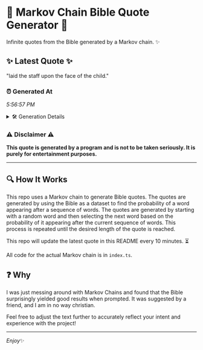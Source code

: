 # 📖 Markov Chain Bible Quote Generator 📖

Infinite quotes from the Bible generated by a Markov chain. ✨

## ✨ Latest Quote ✨
"laid the staff upon the face of the child."

### ⏰ Generated At
*5:56:57 PM*

<details>
    <summary>🛠️ Generation Details</summary>
    <p>
        <strong>🌱 Seed:</strong> laid<br>
        <strong>🔄 Iterations:</strong> 8<br>
        <strong>📜 Context History:</strong><br>[ laid ]: the<br>[ laid, the ]: staff<br>[ laid, the, staff ]: upon<br>[ laid, the, staff, upon ]: the<br>[ laid, the, staff, upon, the ]: face<br>[ laid, the, staff, upon, the, face ]: of<br>[ the, staff, upon, the, face, of ]: the<br>[ staff, upon, the, face, of, the ]: child.<br>
    </p>
</details>

### ⚠️ Disclaimer ⚠️
**This quote is generated by a program and is not to be taken seriously. It is purely for entertainment purposes.**

---

## 🔍 How It Works

This repo uses a Markov chain to generate Bible quotes. The quotes are generated by using the Bible as a dataset to find the probability of a word appearing after a sequence of words. The quotes are generated by starting with a random word and then selecting the next word based on the probability of it appearing after the current sequence of words. This process is repeated until the desired length of the quote is reached.

This repo will update the latest quote in this README every 10 minutes. ⏳

All code for the actual Markov chain is in `index.ts`.

## ❓ Why

I was just messing around with Markov Chains and found that the Bible surprisingly yielded good results when prompted. 
It was suggested by a friend, and I am in no way christian.

Feel free to adjust the text further to accurately reflect your intent and experience with the project!

---

*Enjoy*✨
